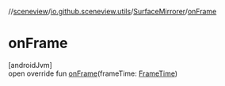 //[sceneview](../../../index.md)/[io.github.sceneview.utils](../index.md)/[SurfaceMirrorer](index.md)/[onFrame](on-frame.md)

# onFrame

[androidJvm]\
open override fun [onFrame](on-frame.md)(frameTime: [FrameTime](../-frame-time/index.md))
